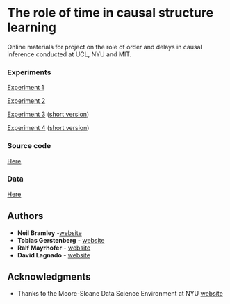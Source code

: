 # The role of time in causal structure learning

Online materials for project on the role of order and delays in causal inference conducted at UCL, NYU and MIT.

### Experiments

[Experiment 1](https://neilrbramley.com/experiments/cati/cati_2.html)

[Experiment 2](https://neilrbramley.com/experiments/cati/cati_5.html)

[Experiment 3](https://neilrbramley.com/experiments/cati/cati/cati_6/cati_6.html)
([short version](https://neilrbramley.com/experiments/cati/cati/cati_6/cati_6_short.html))

[Experiment 4](https://neilrbramley.com/experiments/cati/cati/cati_7/cati_7.html)
([short version](https://neilrbramley.com/experiments/cati/cati/cati_7/cati_7_short.html))

### Source code

[Here](https://github.com/neilbramley/time_cause/tree/master/experiments)

### Data

[Here](https://github.com/neilbramley/time_cause/tree/master/data)




## Authors

* **Neil Bramley** -[website](https://neilrbramley.com)
* **Tobias Gerstenberg** - [website](http://web.mit.edu/tger/www/)
* **Ralf Mayrhofer** - [website](https://www.psych.uni-goettingen.de/mayrhofer)
* **David Lagnado** - [website](http://www.ucl.ac.uk/lagnado-lab/david_lagnado.html)



## Acknowledgments

* Thanks to the Moore-Sloane Data Science Environment at NYU [website](https://cds.nyu.edu/mooresloan/)
